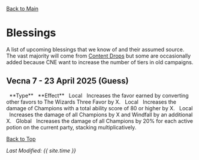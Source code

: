 [Back to Main](index.md)

# Blessings

A list of upcoming blessings that we know of and their assumed source. The vast majority will come from [Content Drops](contentdrops.md) but some are occasionally added because CNE want to increase the number of tiers in old campaigns.

## Vecna 7 - 23 April 2025 (Guess)

<span class="blessingsTableColumn">
    <span class="blessingsTableRowHeader">
        <span class="blessingsTableType">
            <span style="margin-left: 8px;">**Type**</span>
        </span>
        <span class="blessingsTableEffect">
            <span style="margin-left: 8px;">**Effect**</span>
        </span>
    </span>
    <span class="blessingsTableRow">
        <span class="blessingsTableType">
            <span style="margin-left: 8px;">Local</span>
        </span>
        <span class="blessingsTableEffect">
            <span style="margin-left: 8px;">Increases the favor earned by converting other favors to The Wizards Three Favor by X.</span>
        </span>
    </span>
    <span class="blessingsTableRow">
        <span class="blessingsTableType">
            <span style="margin-left: 8px;">Local</span>
        </span>
        <span class="blessingsTableEffect">
            <span style="margin-left: 8px;">Increases the damage of Champions with a total ability score of 80 or higher by X.</span>
        </span>
    </span>
    <span class="blessingsTableRow">
        <span class="blessingsTableType">
            <span style="margin-left: 8px;">Local</span>
        </span>
        <span class="blessingsTableEffect">
            <span style="margin-left: 8px;">Increases the damage of all Champions by X and Windfall by an additional X.</span>
        </span>
    </span>
    <span class="blessingsTableRow">
        <span class="blessingsTableType">
            <span style="margin-left: 8px;">Global</span>
        </span>
        <span class="blessingsTableEffect">
            <span style="margin-left: 8px;">Increases the damage of all Champions by 20% for each active potion on the current party, stacking multiplicatively.</span>
        </span>
    </span>
</span>

[Back to Top](#top)

*Last Modified: {{ site.time }}*